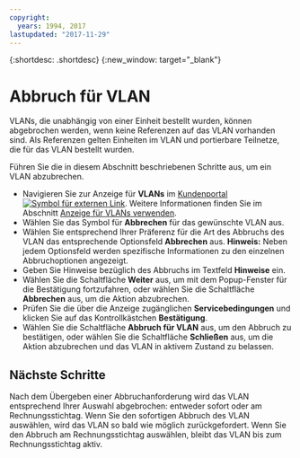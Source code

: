 ```yaml
---
copyright:
  years: 1994, 2017
lastupdated: "2017-11-29"
---
```

{:shortdesc: .shortdesc}
{:new_window: target="_blank"}

# Abbruch für VLAN

VLANs, die unabhängig von einer Einheit bestellt wurden, können abgebrochen werden, wenn keine Referenzen auf das VLAN vorhanden sind. Als Referenzen gelten Einheiten im VLAN und portierbare Teilnetze, die für das VLAN bestellt wurden. 

Führen Sie die in diesem Abschnitt beschriebenen Schritte aus, um ein VLAN abzubrechen.

* Navigieren Sie zur Anzeige für **VLANs** im [Kundenportal ![Symbol für externen Link](../../icons/launch-glyph.svg "Symbol für externen Link")](https://control.softlayer.com/). Weitere Informationen finden Sie im Abschnitt [Anzeige für VLANs verwenden](vlans-screen.html).
* Wählen Sie das Symbol für **Abbrechen** für das gewünschte VLAN aus.
* Wählen Sie entsprechend Ihrer Präferenz für die Art des Abbruchs des VLAN das entsprechende Optionsfeld **Abbrechen** aus. **Hinweis:** Neben jedem Optionsfeld werden spezifische Informationen zu den einzelnen Abbruchoptionen angezeigt.
* Geben Sie Hinweise bezüglich des Abbruchs im Textfeld **Hinweise** ein.
* Wählen Sie die Schaltfläche **Weiter** aus, um mit dem Popup-Fenster für die Bestätigung fortzufahren, oder wählen Sie die Schaltfläche **Abbrechen** aus, um die Aktion abzubrechen.
* Prüfen Sie die über die Anzeige zugänglichen **Servicebedingungen** und klicken Sie auf das Kontrollkästchen **Bestätigung**.
* Wählen Sie die Schaltfläche **Abbruch für VLAN** aus, um den Abbruch zu bestätigen, oder wählen Sie die Schaltfläche **Schließen** aus, um die Aktion abzubrechen und das VLAN in aktivem Zustand zu belassen.

## Nächste Schritte

Nach dem Übergeben einer Abbruchanforderung wird das VLAN entsprechend Ihrer Auswahl abgebrochen: entweder sofort oder am Rechnungsstichtag. Wenn Sie den sofortigen Abbruch des VLAN auswählen, wird das VLAN so bald wie möglich zurückgefordert. Wenn Sie den Abbruch am Rechnungsstichtag auswählen, bleibt das VLAN bis zum Rechnungsstichtag aktiv.
